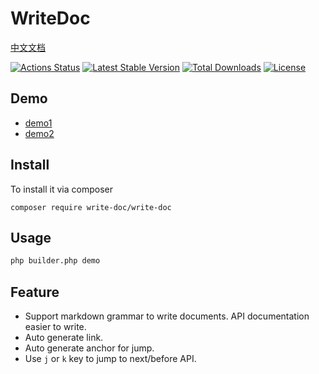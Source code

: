 # WriteDoc

[中文文档](./README-CN.md)

[![Actions Status](https://github.com/heropoo/write-doc/workflows/Build/badge.svg)](https://github.com/heropoo/write-doc/actions)
[![Latest Stable Version](https://poser.pugx.org/write-doc/write-doc/v/stable)](https://packagist.org/packages/write-doc/write-doc)
[![Total Downloads](https://poser.pugx.org/write-doc/write-doc/downloads)](https://packagist.org/packages/write-doc/write-doc)
[![License](https://poser.pugx.org/write-doc/write-doc/license)](https://packagist.org/packages/write-doc/write-doc)

## Demo
- [demo1](https://met-moon.github.io/write-doc/demo)
- [demo2](https://met-moon.github.io/write-doc/demo2)

## Install 
To install it via composer
```
composer require write-doc/write-doc
```

## Usage
```sh
php builder.php demo
```

## Feature
* Support markdown grammar to write documents. API documentation easier to write. 
* Auto generate link.
* Auto generate anchor for jump.
* Use `j` or `k` key to jump to next/before API.

